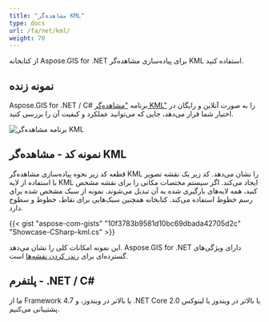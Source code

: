 ```yaml
---
title: "مشاهده‌گر KML"
type: docs
url: /fa/net/kml/
weight: 70
---
```


از کتابخانه Aspose.GIS for .NET برای پیاده‌سازی مشاهده‌گر KML استفاده کنید.

## **نمونه زنده**

Aspose.GIS for .NET / C# برنامه ["مشاهده‌گر KML"](https://products.aspose.app/gis/viewer/kml) را به صورت آنلاین و رایگان در اختیار شما قرار می‌دهد، جایی که می‌توانید عملکرد و کیفیت آن را بررسی کنید.

![برنامه مشاهده‌گر KML](viewer.png)

## **نمونه کد - مشاهده‌گر KML**

قطعه کد زیر نحوه پیاده‌سازی مشاهده‌گر KML را نشان می‌دهد. کد زیر یک نقشه تصویر با استفاده از لایه KML ایجاد می‌کند. اگر سیستم مختصات مکانی را برای نقشه مشخص کنید، همه لایه‌های بارگیری شده به آن تبدیل می‌شوند.
نمونه از سبک مشخص شده برای رسم خطوط استفاده می‌کند. کتابخانه همچنین سبک‌هایی برای نقاط، خطوط و سطوح دارد.

{{< gist "aspose-com-gists" "10f3783b9581d10bc69dbada42705d2c" "Showcase-CSharp-kml.cs" >}}

این نمونه امکانات کلی را نشان می‌دهد. Aspose.GIS for .NET دارای ویژگی‌های گسترده‌ای برای [رندر کردن نقشه‌ها](https://docs.aspose.com/gis/net/map-rendering/) است.

## **پلتفرم - .NET / C#**

ما از Framework 4.7 یا بالاتر در ویندوز، و .NET Core 2.0 یا بالاتر در ویندوز یا لینوکس پشتیبانی می‌کنیم.
